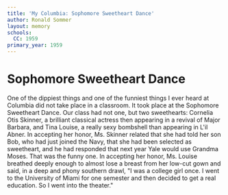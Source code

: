 ```yaml
---
title: 'My Columbia: Sophomore Sweetheart Dance'
author: Ronald Sommer
layout: memory
schools:
  CC: 1959
primary_year: 1959
---
```

# Sophomore Sweetheart Dance

One of the dippiest things and one of the funniest things I ever heard at Columbia did not take place in a classroom.  It took place at the Sophomore Sweetheart Dance.  Our class had not one, but two sweethearts: Cornelia Otis Skinner, a brilliant classical actress then appearing in a revival of Major Barbara, and Tina Louise, a really sexy bombshell than appearing in L'il Abner.  In accepting her honor, Ms. Skinner related that she had told her son Bob, who had just joined the Navy, that she had been selected as sweetheart, and he had responded that next year Yale would use Grandma Moses. That was the funny one.  In accepting her honor, Ms. Louise breathed deeply enough to almost lose a breast from her low-cut gown and said, in a deep and phony southern drawl, "I was a college girl once.  I went to the University of Miami for one semester and then decided to get a real education. So I went into the theater."
